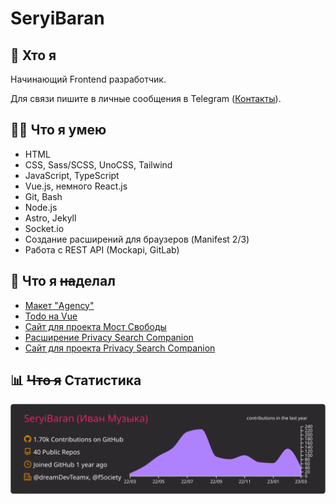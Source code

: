 # SeryiBaran

## 🤔 Хто я

Начинающий Frontend разработчик.

Для связи пишите в личные сообщения в Telegram ([Контакты](https://seryibaran.github.io/contacts)).

## 🤹‍♂️ Что я умею

- HTML
- CSS, Sass/SCSS, UnoCSS, Tailwind
- JavaScript, TypeScript
- Vue.js, немного React.js
- Git, Bash
- Node.js
- Astro, Jekyll
- Socket.io
- Создание расширений для браузеров (Manifest 2/3)
- Работа с REST API (Mockapi, GitLab)

## 💼 Что я ~~на~~делал

- [Макет "Agency"](https://github.com/SeryiBaran/maket-agency)
- [Todo на Vue](https://github.com/SeryiBaran/todo-vue)
- [Сайт для проекта Мост Свободы](https://github.com/f5ociety/Bridge-of-Liberty)
- [Расширение Privacy Search Companion](https://github.com/Erghel/Privacy-Search-Companion)
- [Сайт для проекта Privacy Search Companion](https://github.com/Erghel/Privacy-Search-Companion)

## 📊 ~~Что я~~ Статистика

![Статистика profile-summary-cards](https://raw.githubusercontent.com/SeryiBaran/seryibaran/master/profile-summary-card-output/monokai/0-profile-details.svg)
